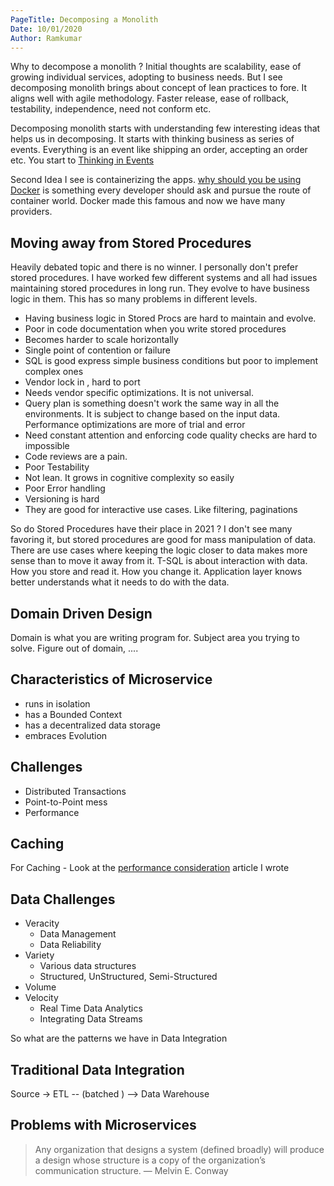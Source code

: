 ```yaml
---
PageTitle: Decomposing a Monolith
Date: 10/01/2020
Author: Ramkumar
---
```



Why to decompose a monolith ? Initial thoughts are scalability, ease of growing individual services, adopting to business needs. But I see decomposing monolith brings about concept of lean practices to fore. It aligns well with agile methodology. Faster release, ease of rollback, testability, independence, need not conform etc.

Decomposing monolith starts with understanding few interesting ideas that helps us in decomposing. It starts with thinking business as series of events. Everything is an event like shipping an order, accepting an order etc. You start to [Thinking in Events](https://martin.kleppmann.com/papers/debs21-keynote.pdf)

Second Idea I see is containerizing the apps. [why should you be using Docker](https://www.freecodecamp.org/news/what-is-docker-used-for-a-docker-container-tutorial-for-beginners/) is something every developer should ask and pursue the route of container world. Docker made this famous and now we have many providers. 


## Moving away from Stored Procedures

Heavily debated topic and there is no winner. I personally don't prefer stored procedures. I have worked few different systems and all had issues maintaining stored procedures in long run. They evolve to have business logic in them. This has so many problems in different levels. 

- Having business logic in Stored Procs are hard to maintain and evolve. 
- Poor in code documentation when you write stored procedures
- Becomes harder to scale horizontally
- Single point of contention or failure 
- SQL is good express simple business conditions but poor to implement complex ones
- Vendor lock in , hard to port 
- Needs vendor specific optimizations. It is not universal. 
- Query plan is something doesn't work the same way in all the environments. It is subject to change based on the input data. Performance optimizations are more of trial and error
- Need constant attention and enforcing code quality checks are hard to impossible
- Code reviews are a pain. 
- Poor Testability 
- Not lean. It grows in cognitive complexity so easily
- Poor Error handling
- Versioning is hard
- They are good for interactive use cases. Like filtering, paginations


So do Stored Procedures have their place in 2021 ? I don't see many favoring it, but stored procedures are good for mass manipulation of data. There are use cases where keeping the logic closer to data makes more sense than to move it away from it.  T-SQL is about interaction with data. How you store and read it. How you change it. Application layer knows better understands what it needs to do with the data. 


## Domain Driven Design 

Domain is what you are writing program for. Subject area you trying to solve. Figure out of domain, ....


## Characteristics of Microservice

- runs in isolation
- has a Bounded Context
- has a decentralized data storage
- embraces Evolution

## Challenges 

- Distributed Transactions
- Point-to-Point mess
- Performance


## Caching

For Caching - Look at the [performance consideration](https://staticfire.site/content/performance/) article I wrote 


## Data Challenges

- Veracity
    - Data Management
    - Data Reliability 
- Variety
    - Various data structures
    - Structured, UnStructured, Semi-Structured
- Volume
- Velocity
    - Real Time Data Analytics
    - Integrating Data Streams 

So what are the patterns we have in Data Integration

## Traditional Data Integration

Source -> ETL -- (batched ) --> Data Warehouse 



## Problems with Microservices

> Any organization that designs a system (defined broadly) will produce a design whose structure is a copy of    the organization’s communication structure. — Melvin E. Conway


